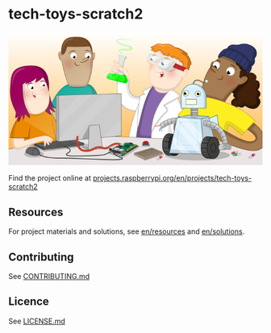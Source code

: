 # tech-toys-scratch2

![tech-toys-scratch2](banner.png)

Find the project online at [projects.raspberrypi.org/en/projects/tech-toys-scratch2](https://projects.raspberrypi.org/en/projects/tech-toys-scratch2)

## Resources
For project materials and solutions, see [en/resources](https://github.com/raspberrypilearning/tech-toys-scratch2/tree/master/en/resources) and [en/solutions](https://github.com/raspberrypilearning/tech-toys-scratch2/tree/master/en/solutions).

## Contributing
See [CONTRIBUTING.md](CONTRIBUTING.md)

## Licence
 See [LICENSE.md](LICENSE.md)